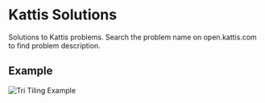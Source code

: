 # Kattis Solutions
Solutions to Kattis problems. Search the problem name on open.kattis.com to find problem description.

## Example
![Tri Tiling Example](https://github.com/austinkeil96/KattisSolutions/blob/master/Tri%20Tiling.png)

